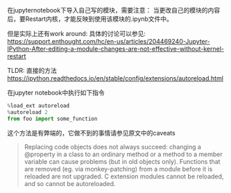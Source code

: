 
在jupyternotebook下导入自己写的模块，需要注意：
当更改自己的模块的内容后，要Restart内核，才能反映到使用该模块的.ipynb文件中。

但是实际上还有work around:
具体的讨论可以参见:
https://support.enthought.com/hc/en-us/articles/204469240-Jupyter-IPython-After-editing-a-module-changes-are-not-effective-without-kernel-restart

TLDR:
直接的方法
https://ipython.readthedocs.io/en/stable/config/extensions/autoreload.html

在jupyter notebook中执行如下指令
```python
%load_ext autoreload
%autoreload 2
from foo import some_function

```
这个方法是有弊端的，它做不到的事情请参见原文中的caveats
> Replacing code objects does not always succeed: changing a @property in a class to an ordinary method or a method to a member variable can cause problems (but in old objects only).
> Functions that are removed (eg. via monkey-patching) from a module before it is reloaded are not upgraded.
> C extension modules cannot be reloaded, and so cannot be autoreloaded.

